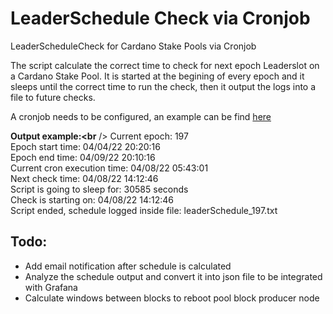 # LeaderSchedule Check via Cronjob
LeaderScheduleCheck for Cardano Stake Pools via Cronjob

The script calculate the correct time to check for next epoch Leaderslot on a Cardano Stake Pool.
It is started at the begining of every epoch and it sleeps until the correct time to run the check, then it output the logs into a file to future checks.

A cronjob needs to be configured, an example can be find [here](https://github.com/Techs2Help/leaderScheduleCheck_cron/blob/main/cronjob.txt)

**Output example:<br** />
Current epoch: 197<br />
Epoch start time: 04/04/22 20:20:16<br />
Epoch end time: 04/09/22 20:10:16<br />
Current cron execution time: 04/08/22 05:43:01<br />
Next check time: 04/08/22 14:12:46<br />
Script is going to sleep for: 30585 seconds<br />
Check is starting on: 04/08/22 14:12:46<br />
Script ended, schedule logged inside file: leaderSchedule_197.txt<br />


## Todo:
- Add email notification after schedule is calculated
- Analyze the schedule output and convert it into json file to be integrated with Grafana
- Calculate windows between blocks to reboot pool block producer node
